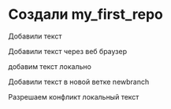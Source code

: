 # Создали my_first_repo

Добавили текст

Добавили текст через веб браузер

добавим текст локально

Добавили текст в новой ветке newbranch

Разрешаем конфликт локальный текст

